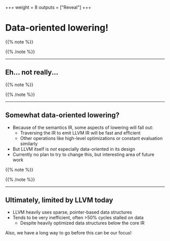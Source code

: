 +++
weight = 8
outputs = ["Reveal"]
+++

# Data-oriented lowering!

{{% note %}}

{{% /note %}}

---

## Eh... not really...

{{% note %}}

{{% /note %}}

---

## Somewhat data-oriented lowering?

- Because of the semantics IR, some aspects of lowering will fall out:
  - Traversing the IR to emit LLVM IR will be fast and efficient
  - Other operations like high-level optimizations or constant evaluation similarly
- But LLVM itself is _not_ especially data-oriented in its design
- Currently no plan to try to change this, but interesting area of future work

{{% note %}}

{{% /note %}}

---

## Ultimately, limited by LLVM today

- LLVM heavily uses sparse, pointer-based data structures
- Tends to be very inefficient, often >50% cycles stalled on data
  - Despite heavily optimized data structures below the core IR

<div class="fragment">

Also, we have a long way to go before this can be our focus!

</div>
